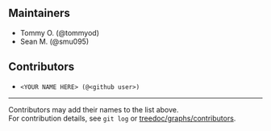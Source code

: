## Maintainers

- Tommy O. (@tommyod)
- Sean M. (@smu095)


## Contributors

- `<YOUR NAME HERE> (@<github user>)`

--------------------------------------------
Contributors may add their names to the list above.   
For contribution details, see `git log` or [treedoc/graphs/contributors](https://github.com/tommyod/treedoc/graphs/contributors).

